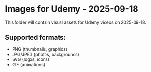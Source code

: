 # Images for Udemy - 2025-09-18

This folder will contain visual assets for Udemy videos on 2025-09-18.

## Supported formats:
- PNG (thumbnails, graphics)
- JPG/JPEG (photos, backgrounds)
- SVG (logos, icons)
- GIF (animations)
